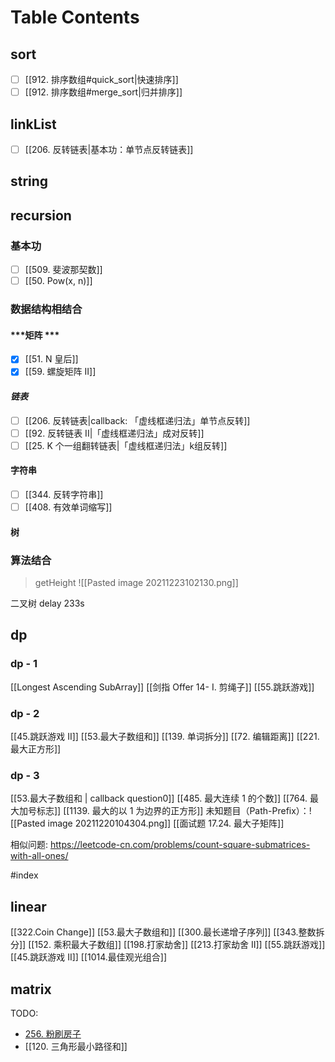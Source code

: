 # Table Contents
## sort
- [ ] [[912. 排序数组#quick_sort|快速排序]]
- [ ] [[912. 排序数组#merge_sort|归并排序]]
## linkList

- [ ] [[206. 反转链表|基本功：单节点反转链表]]

## string

## recursion

### 基本功

- [ ] [[509. 斐波那契数]]
- [ ] [[50. Pow(x, n)]]

 ### 数据结构相结合
 
#### ***矩阵 ***
- [x] [[51. N 皇后]]
- [x] [[59. 螺旋矩阵 II]]

#### ***链表***
- [ ] [[206. 反转链表|callback: 「虚线框递归法」单节点反转]]
- [ ] [[92. 反转链表 II|「虚线框递归法」成对反转]] 
- [ ] [[25. K 个一组翻转链表|「虚线框递归法」k组反转]]

#### 字符串
- [ ] [[344. 反转字符串]]
- [ ] [[408. 有效单词缩写]]

#### 树

### 算法结合


> getHeight ![[Pasted image 20211223102130.png]]

二叉树 delay 233s

## dp
### dp - 1 
[[Longest Ascending SubArray]]
[[剑指 Offer 14- I. 剪绳子]]
[[55.跳跃游戏]]

### dp - 2
[[45.跳跃游戏 II]]
[[53.最大子数组和]]
[[139. 单词拆分]]
[[72. 编辑距离]]
[[221. 最大正方形]]

### dp - 3
[[53.最大子数组和 | callback question0]]
[[485. 最大连续 1 的个数]]
[[764. 最大加号标志]]
[[1139. 最大的以 1 为边界的正方形]]
未知题目（Path-Prefix）：![[Pasted image 20211220104304.png]]
[[面试题 17.24. 最大子矩阵]]


相似问题:
https://leetcode-cn.com/problems/count-square-submatrices-with-all-ones/


#index

## linear

[[322.Coin Change]]
[[53.最大子数组和]]
[[300.最长递增子序列]]
[[343.整数拆分]]
[[152. 乘积最大子数组]]
[[198.打家劫舍]]
[[213.打家劫舍 II]]
[[55.跳跃游戏]]
[[45.跳跃游戏 II]]
[[1014.最佳观光组合]]

## matrix

TODO:

- [256. 粉刷房子](https://leetcode-cn.com/problems/paint-house/)
- [[120. 三角形最小路径和]]